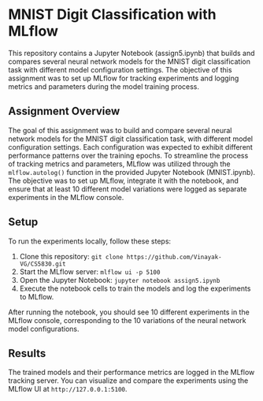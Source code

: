 # MNIST Digit Classification with MLflow

This repository contains a Jupyter Notebook (assign5.ipynb) that builds and compares several neural network models for the MNIST digit classification task with different model configuration settings. The objective of this assignment was to set up MLflow for tracking experiments and logging metrics and parameters during the model training process.

## Assignment Overview

The goal of this assignment was to build and compare several neural network models for the MNIST digit classification task, with different model configuration settings. Each configuration was expected to exhibit different performance patterns over the training epochs. To streamline the process of tracking metrics and parameters, MLflow was utilized through the `mlflow.autolog()` function in the provided Jupyter Notebook (MNIST.ipynb). The objective was to set up MLflow, integrate it with the notebook, and ensure that at least 10 different model variations were logged as separate experiments in the MLflow console.

## Setup

To run the experiments locally, follow these steps:

1. Clone this repository: `git clone https://github.com/Vinayak-VG/CS5830.git`
2. Start the MLflow server: `mlflow ui -p 5100`
3. Open the Jupyter Notebook: `jupyter notebook assign5.ipynb`
4. Execute the notebook cells to train the models and log the experiments to MLflow.

After running the notebook, you should see 10 different experiments in the MLflow console, corresponding to the 10 variations of the neural network model configurations.

## Results

The trained models and their performance metrics are logged in the MLflow tracking server. You can visualize and compare the experiments using the MLflow UI at `http://127.0.0.1:5100`.
